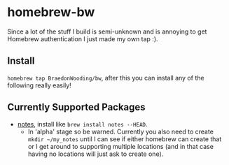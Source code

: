# homebrew-bw
Since a lot of the stuff I build is semi-unknown and is annoying to get Homebrew authentication I just made my own tap :).

## Install

`homebrew tap BraedonWooding/bw`, after this you can install any of the following really easily!

## Currently Supported Packages

- [notes](https://github.com/BraedonWooding/notes), install like `brew install notes --HEAD`.
  - In 'alpha' stage so be warned.  Currently you also need to create `mkdir ~/my_notes` until I can see if either homebrew can create that or I get around to supporting multiple locations (and in that case having no locations will just ask to create one).
